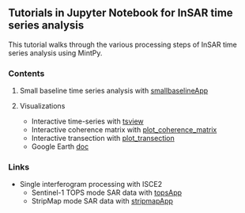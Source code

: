 ## Tutorials in Jupyter Notebook for InSAR time series analysis

This tutorial walks through the various processing steps of InSAR time series analysis using MintPy.

### Contents ###

1. Small baseline time series analysis with [smallbaselineApp](https://nbviewer.jupyter.org/github/insarlab/MintPy/blob/master/docs/tutorials/smallbaselineApp.ipynb)

2. Visualizations
   - Interactive time-series with [tsview](https://nbviewer.jupyter.org/github/insarlab/MintPy/blob/master/docs/tutorials/tsview.ipynb)
   - Interactive coherence matrix with [plot_coherence_matrix](https://nbviewer.jupyter.org/github/insarlab/MintPy/blob/master/docs/tutorials/plot_coherence_matrix.ipynb)
   - Interactive transection with [plot_transection](https://nbviewer.jupyter.org/github/insarlab/MintPy/blob/master/docs/tutorials/plot_transection.ipynb)
   - Google Earth [doc](https://mintpy.readthedocs.io/en/latest/google_earth/)

### Links ###

+ Single interferogram processing with ISCE2
   - Sentinel-1 TOPS mode SAR data with [topsApp](https://nbviewer.jupyter.org/github/isce-framework/isce2-docs/blob/master/Notebooks/TOPS/Tops.ipynb)
   - StripMap mode SAR data with [stripmapApp](https://nbviewer.jupyter.org/github/isce-framework/isce2-docs/blob/master/Notebooks/Stripmap/stripmapApp.ipynb)
